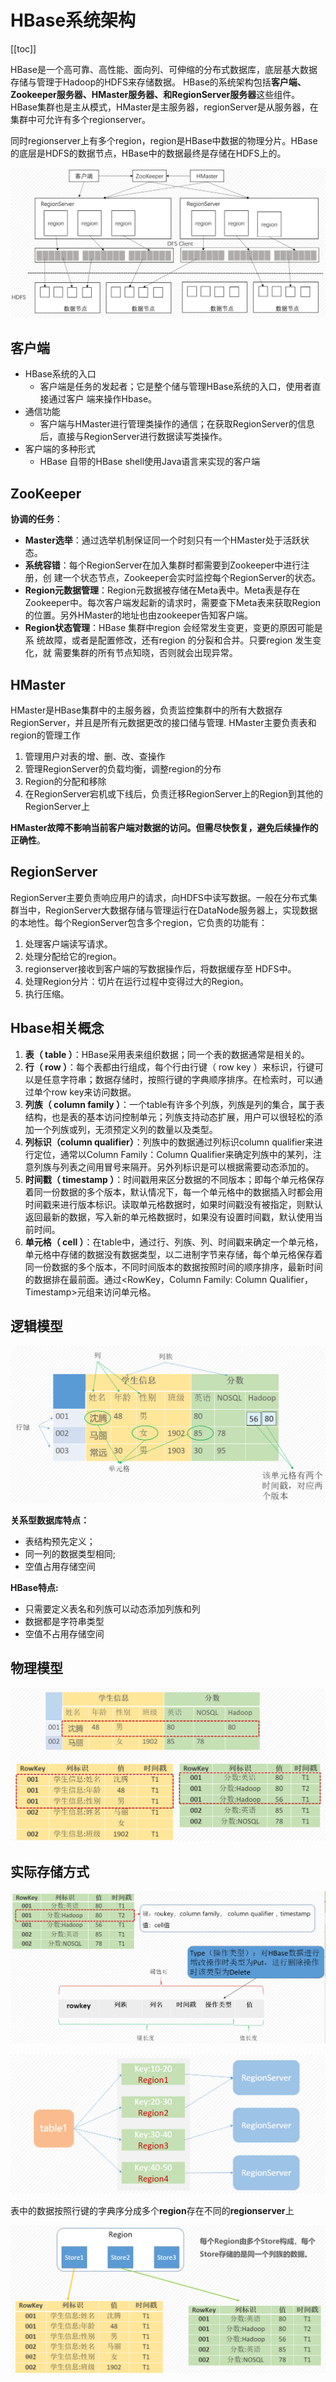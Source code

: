 # HBase系统架构

[[toc]]

HBase是一个高可靠、高性能、面向列、可伸缩的分布式数据库，底层基大数据存储与管理于Hadoop的HDFS来存储数据。
HBase的系统架构包括**客户端、Zookeeper服务器、HMaster服务器、和RegionServer服务器**这些组件。HBase集群也是主从模式，HMaster是主服务器，regionServer是从服务器，在集群中可允许有多个regionserver。

 同时regionserver上有多个region，region是HBase中数据的物理分片。HBase的底层是HDFS的数据节点，HBase中的数据最终是存储在HDFS上的。

![1647594683930](./images/03/01.png)

## 客户端

+ HBase系统的入口
  + 客户端是任务的发起者；它是整个储与管理HBase系统的入口，使用者直接通过客户
    端来操作Hbase。
+ 通信功能
  + 客户端与HMaster进行管理类操作的通信；在获取RegionServer的信息后，直接与RegionServer进行数据读写类操作。
+ 客户端的多种形式
  + HBase 自带的HBase shell使用Java语言来实现的客户端

## ZooKeeper

**协调的任务**：

+ **Master选举**：通过选举机制保证同一个时刻只有一个HMaster处于活跃状态。
+ **系统容错**：每个RegionServer在加入集群时都需要到Zookeeper中进行注册，创
  建一个状态节点，Zookeeper会实时监控每个RegionServer的状态。
+ **Region元数据管理**：Region元数据被存储在Meta表中。Meta表是存在Zookeeper中。每次客户端发起新的请求时，需要查下Meta表来获取Region的位置。另外HMaster的地址也由zookeeper告知客户端。
+ **Region状态管理**：HBase 集群中region 会经常发生变更，变更的原因可能是系
  统故障，或者是配置修改，还有region 的分裂和合并。只要region 发生变化，就
  需要集群的所有节点知晓，否则就会出现异常。

## HMaster

HMaster是HBase集群中的主服务器，负责监控集群中的所有大数据存RegionServer，并且是所有元数据更改的接口储与管理. HMaster主要负责表和region的管理工作

1. 管理用户对表的增、删、改、查操作
2. 管理RegionServer的负载均衡，调整region的分布
3. Region的分配和移除
4. 在RegionServer宕机或下线后，负责迁移RegionServer上的Region到其他的RegionServer上

**HMaster故障不影响当前客户端对数据的访问。但需尽快恢复，避免后续操作的正确性**。

## RegionServer

RegionServer主要负责响应用户的请求，向HDFS中读写数据。一般在分布式集群当中，RegionServer大数据存储与管理运行在DataNode服务器上，实现数据的本地性。每个RegionServer包含多个region，它负责的功能有：

1. 处理客户端读写请求。
2. 处理分配给它的region。
3. regionserver接收到客户端的写数据操作后，将数据缓存至
   HDFS中。
4. 处理Region分片：切片在运行过程中变得过大的Region。
5. 执行压缩。

## Hbase相关概念

1. **表（ table ）**：HBase采用表来组织数据；同一个表的数据通常是相关的。
2. **行（ row ）**：每个表都由行组成，每个行由行键（ row key ）来标识，行键可以是任意字符串；数据存储时，按照行键的字典顺序排序。在检索时，可以通过单个row key来访问数据。
3. **列族（ column family ）**：一个table有许多个列族，列族是列的集合，属于表结构，也是表的基本访问控制单元；列族支持动态扩展，用户可以很轻松的添加一个列族或列，无须预定义列的数量以及类型。
4. **列标识（column qualifier）**：列族中的数据通过列标识column qualifier来进行定位，通常以Column Family：Column Qualifier来确定列族中的某列，注意列族与列表之间用冒号来隔开。另外列标识是可以根据需要动态添加的。
5. **时间戳（ timestamp ）**：时间戳用来区分数据的不同版本；即每个单元格保存着同一份数据的多个版本，默认情况下，每一个单元格中的数据插入时都会用时间戳来进行版本标识。读取单元格数据时，如果时间戳没有被指定，则默认返回最新的数据，写入新的单元格数据时，如果没有设置时间戳，默认使用当前时间。
6. **单元格（ cell ）**：在table中，通过行、列族、列、时间戳来确定一个单元格，单元格中存储的数据没有数据类型，以二进制字节来存储，每个单元格保存着同一份数据的多个版本，不同时间版本的数据按照时间的顺序排序，最新时间的数据排在最前面。通过<RowKey，Column Family: Column Qualifier，Timestamp>元组来访问单元格。

## 逻辑模型

![1647595287488](./images/04/01.png)

**关系型数据库特点：**

- 表结构预先定义；
- 同一列的数据类型相同;
- 空值占用存储空间

**HBase特点:**

- 只需要定义表名和列族可以动态添加列族和列
- 数据都是字符串类型
- 空值不占用存储空间

## 物理模型

![1647595450740](./images/04/02.png)

## 实际存储方式

![1647595475646](./images/04/03.png)

![1647595492574](./images/04/04.png)

表中的数据按照行键的字典序分成多个**region**存在不同的**regionserver**上

![1647595523739](./images/04/05.png)

